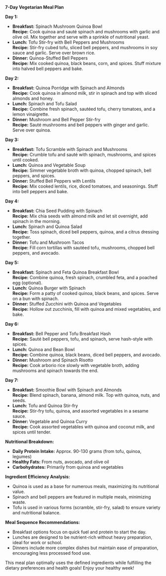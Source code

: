 **7-Day Vegetarian Meal Plan**

**Day 1:**
- **Breakfast:** Spinach Mushroom Quinoa Bowl  
  **Recipe:** Cook quinoa and sauté spinach and mushrooms with garlic and olive oil. Mix together and serve with a sprinkle of nutritional yeast.  
- **Lunch:** Tofu Stir-fry with Bell Peppers and Mushrooms  
  **Recipe:** Stir-fry cubed tofu, sliced bell peppers, and mushrooms in soy sauce and garlic. Serve over brown rice.  
- **Dinner:** Quinoa-Stuffed Bell Peppers  
  **Recipe:** Mix cooked quinoa, black beans, corn, and spices. Stuff mixture into halved bell peppers and bake.

**Day 2:**
- **Breakfast:** Quinoa Porridge with Spinach and Almonds  
  **Recipe:** Cook quinoa in almond milk, stir in spinach and top with sliced almonds and honey.  
- **Lunch:** Spinach and Tofu Salad  
  **Recipe:** Combine fresh spinach, sautéed tofu, cherry tomatoes, and a lemon vinaigrette.  
- **Dinner:** Mushroom and Bell Pepper Stir-fry  
  **Recipe:** Sauté mushrooms and bell peppers with ginger and garlic. Serve over quinoa.

**Day 3:**
- **Breakfast:** Tofu Scramble with Spinach and Mushrooms  
  **Recipe:** Crumble tofu and sauté with spinach, mushrooms, and spices until cooked.  
- **Lunch:** Quinoa and Vegetable Soup  
  **Recipe:** Simmer vegetable broth with quinoa, chopped spinach, bell peppers, and spices.  
- **Dinner:** Stuffed Bell Peppers with Lentils  
  **Recipe:** Mix cooked lentils, rice, diced tomatoes, and seasonings. Stuff into bell peppers and bake.

**Day 4:**
- **Breakfast:** Chia Seed Pudding with Spinach  
  **Recipe:** Mix chia seeds with almond milk and let sit overnight, add spinach in the morning.  
- **Lunch:** Spinach and Quinoa Salad  
  **Recipe:** Toss spinach, diced bell peppers, quinoa, and a citrus dressing together.  
- **Dinner:** Tofu and Mushroom Tacos  
  **Recipe:** Fill corn tortillas with sautéed tofu, mushrooms, chopped bell peppers, and avocado.

**Day 5:**
- **Breakfast:** Spinach and Feta Quinoa Breakfast Bowl  
  **Recipe:** Combine quinoa, fresh spinach, crumbled feta, and a poached egg (optional).  
- **Lunch:** Quinoa Burger with Spinach  
  **Recipe:** Form a patty of cooked quinoa, black beans, and spices. Serve on a bun with spinach.  
- **Dinner:** Stuffed Zucchini with Quinoa and Vegetables  
  **Recipe:** Hollow out zucchinis, fill with quinoa and mixed vegetables, and bake.

**Day 6:**
- **Breakfast:** Bell Pepper and Tofu Breakfast Hash  
  **Recipe:** Sauté bell peppers, tofu, and spinach, serve hash-style with spices.  
- **Lunch:** Quinoa and Bean Bowl  
  **Recipe:** Combine quinoa, black beans, diced bell peppers, and avocado.  
- **Dinner:** Mushroom and Spinach Risotto  
  **Recipe:** Cook arborio rice slowly with vegetable broth, adding mushrooms and spinach towards the end.

**Day 7:**
- **Breakfast:** Smoothie Bowl with Spinach and Almonds  
  **Recipe:** Blend spinach, banana, almond milk. Top with quinoa, nuts, and seeds.  
- **Lunch:** Tofu and Quinoa Stir-fry  
  **Recipe:** Stir-fry tofu, quinoa, and assorted vegetables in a sesame sauce.  
- **Dinner:** Vegetable and Quinoa Curry  
  **Recipe:** Cook assorted vegetables with quinoa and coconut milk, and spices until tender.

**Nutritional Breakdown:**
- **Daily Protein Intake:** Approx. 90-130 grams (from tofu, quinoa, legumes)
- **Healthy Fats:** From nuts, avocado, and olive oil
- **Carbohydrates:** Primarily from quinoa and vegetables

**Ingredient Efficiency Analysis:**
- Quinoa is used as a base for numerous meals, maximizing its nutritional value.
- Spinach and bell peppers are featured in multiple meals, minimizing waste.
- Tofu is used in various forms (scramble, stir-fry, salad) to ensure variety and nutritional balance.

**Meal Sequence Recommendations:**
- Breakfast options focus on quick fuel and protein to start the day.
- Lunches are designed to be nutrient-rich without heavy preparation, ideal for work or school.
- Dinners include more complex dishes but maintain ease of preparation, encouraging less processed food use.

This meal plan optimally uses the defined ingredients while fulfilling the dietary preferences and health goals! Enjoy your healthy week!